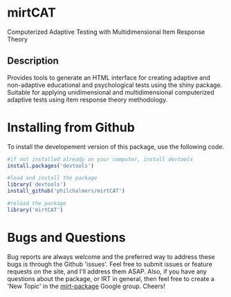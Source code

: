 # mirtCAT

Computerized Adaptive Testing with Multidimensional Item Response Theory

## Description

Provides tools to generate an HTML interface for creating adaptive
and non-adaptive educational and psychological tests using the shiny
package. Suitable for applying unidimensional and multidimensional
computerized adaptive tests using item response theory methodology.

# Installing from Github

To install the developement version of this package, use the following code.

```r
#if not installed already on your computer, install devtools
install.packages('devtools')

#load and install the package
library('devtools')
install_github('philchalmers/mirtCAT')

#reload the package
library('mirtCAT')
```

# Bugs and Questions

Bug reports are always welcome and the preferred way to address these bugs is through
the Github 'issues'. Feel free to submit issues or feature requests on the site, and I'll
address them ASAP. Also, if you have any questions about the package, or IRT in general, then
feel free to create a 'New Topic' in the
[mirt-package](https://groups.google.com/forum/#!forum/mirt-package) Google group. Cheers!
